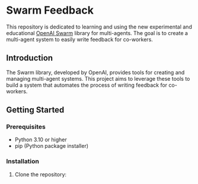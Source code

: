 # Swarm Feedback

This repository is dedicated to learning and using the new experimental and educational [OpenAI Swarm](https://github.com/openai/swarm) library for multi-agents. The goal is to create a multi-agent system to easily write feedback for co-workers.

## Introduction

The Swarm library, developed by OpenAI, provides tools for creating and managing multi-agent systems. This project aims to leverage these tools to build a system that automates the process of writing feedback for co-workers.

## Getting Started

### Prerequisites

- Python 3.10 or higher
- pip (Python package installer)

### Installation

1. Clone the repository: